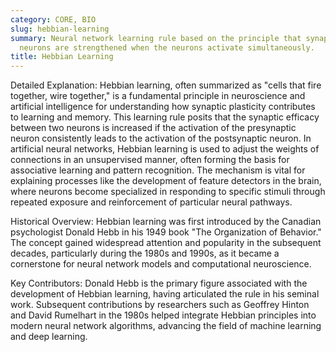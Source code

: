 ```yaml
---
category: CORE, BIO
slug: hebbian-learning
summary: Neural network learning rule based on the principle that synapses between
  neurons are strengthened when the neurons activate simultaneously.
title: Hebbian Learning
---
```


Detailed Explanation:
Hebbian learning, often summarized as "cells that fire together, wire together," is a fundamental principle in neuroscience and artificial intelligence for understanding how synaptic plasticity contributes to learning and memory. This learning rule posits that the synaptic efficacy between two neurons is increased if the activation of the presynaptic neuron consistently leads to the activation of the postsynaptic neuron. In artificial neural networks, Hebbian learning is used to adjust the weights of connections in an unsupervised manner, often forming the basis for associative learning and pattern recognition. The mechanism is vital for explaining processes like the development of feature detectors in the brain, where neurons become specialized in responding to specific stimuli through repeated exposure and reinforcement of particular neural pathways.

Historical Overview:
Hebbian learning was first introduced by the Canadian psychologist Donald Hebb in his 1949 book "The Organization of Behavior." The concept gained widespread attention and popularity in the subsequent decades, particularly during the 1980s and 1990s, as it became a cornerstone for neural network models and computational neuroscience.

Key Contributors:
Donald Hebb is the primary figure associated with the development of Hebbian learning, having articulated the rule in his seminal work. Subsequent contributions by researchers such as Geoffrey Hinton and David Rumelhart in the 1980s helped integrate Hebbian principles into modern neural network algorithms, advancing the field of machine learning and deep learning.